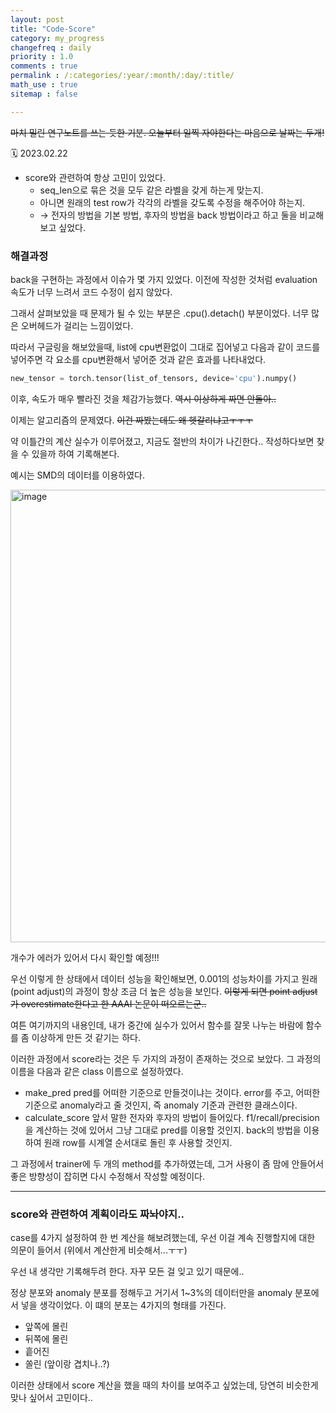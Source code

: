 ```yaml
---
layout: post
title: "Code-Score"
category: my_progress
changefreq : daily
priority : 1.0
comments : true
permalink : /:categories/:year/:month/:day/:title/
math_use : true
sitemap : false

---
```


~~마치 밀린 연구노트를 쓰는 듯한 기분. 오늘부터 일찍 자야한다는 마음으로 날짜는 두개!~~

🗓️ 2023.02.22

- score와 관련하여 항상 고민이 있었다.
  - seq_len으로 묶은 것을 모두 같은 라벨을 갖게 하는게 맞는지.
  - 아니면 원래의 test row가 각각의 라벨을 갖도록 수정을 해주어야 하는지.
  - → 전자의 방법을 기본 방법, 후자의 방법을 back 방법이라고 하고 둘을 비교해보고 싶었다.



### 해결과정

back을 구현하는 과정에서 이슈가 몇 가지 있었다. 이전에 작성한 것처럼 evaluation 속도가 너무 느려서 코드 수정이 쉽지 않았다.

그래서 살펴보았을 때 문제가 될 수 있는 부분은 .cpu().detach() 부분이었다. 너무 많은 오버헤드가 걸리는 느낌이었다.

따라서 구글링을 해보았을때, list에 cpu변환없이 그대로 집어넣고 다음과 같이 코드를 넣어주면 각 요소를 cpu변환해서 넣어준 것과 같은 효과를 나타내었다.

```python
new_tensor = torch.tensor(list_of_tensors, device='cpu').numpy()
```

이후, 속도가 매우 빨라진 것을 체감가능했다. ~~역시 이상하게 짜면 안돌아..~~

이제는 알고리즘의 문제였다. ~~이건 짜봤는데도 왜 헷갈리냐고ㅜㅜㅜ~~

약 이틀간의 계산 실수가 이루어졌고, 지금도 절반의 차이가 나긴한다.. 작성하다보면 찾을 수 있을까 하여 기록해본다.

예시는 SMD의 데이터를 이용하였다.

<img width="724" alt="image" src="https://user-images.githubusercontent.com/85778937/220660485-4bdd79c3-912b-4c09-ac4b-0bbbd66270b1.png">

개수가 에러가 있어서 다시 확인할 예정!!!

우선 이렇게 한 상태에서 데이터 성능을 확인해보면, 0.001의 성능차이를 가지고 원래(point adjust)의 과정이 항상 조금 더 높은 성능을 보인다. ~~이렇게 되면 point adjust가 overestimate한다고 한 AAAI 논문이 떠오르는군..~~

여튼 여기까지의 내용인데, 내가 중간에 실수가 있어서 함수를 잘못 나누는 바람에 함수를 좀 이상하게 만든 것 같기는 하다.

이러한 과정에서 score라는 것은 두 가지의 과정이 존재하는 것으로 보았다. 그 과정의 이름을 다음과 같은 class 이름으로 설정하였다.

- make_pred
  pred를 어떠한 기준으로 만들것이냐는 것이다. error를 주고, 어떠한 기준으로 anomaly라고 줄 것인지, 즉 anomaly 기준과 관련한 클래스이다.
- calculate_score
  앞서 말한 전자와 후자의 방법이 들어있다. f1/recall/precision을 계산하는 것에 있어서 그냥 그대로 pred를 이용할 것인지. back의 방법을 이용하여 원래 row를 시계열 순서대로 돌린 후 사용할 것인지. 

그 과정에서 trainer에 두 개의 method를 추가하였는데, 그거 사용이 좀 맘에 안들어서 좋은 방향성이 잡히면 다시 수정해서 작성할 예정이다.

---

### score와 관련하여 계획이라도 짜놔야지..

case를 4가지 설정하여 한 번 계산을 해보려했는데, 우선 이걸 계속 진행할지에 대한 의문이 들어서 (위에서 계산한게 비슷해서...ㅜㅜ)

우선 내 생각만 기록해두려 한다. 자꾸 모든 걸 잊고 있기 때문에..

정상 분포와 anomaly 분포를 정해두고 거기서 1~3%의 데이터만을 anomaly 분포에서 넣을 생각이었다. 이 떄의 분포는 4가지의 형태를 가진다.

- 앞쪽에 몰린
- 뒤쪽에 몰린
- 흩어진
- 쏠린 (앞이랑 겹치나..?)

이러한 상태에서 score 계산을 했을 때의 차이를 보여주고 싶었는데, 당연히 비슷한게 맞나 싶어서 고민이다..
